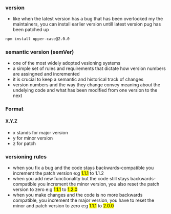 ### version
- like when the latest version has a bug that has been overlooked my the maintainers, you can install earlier version untill latest version pug has been patched up
```bash
npm install upper-case@2.0.0
```

### semantic version (semVer)
- one of the most widely adopted vesioning systems
- a simple set of rules and requirements that dictate how version numbers are assingned and incremented
- it is crucial to keep a semantic and historical track of changes
- version numbers and the way they change convey meaning about the undelying code and what has been modified from one version to the next

### Format
#### X.Y.Z
- x stands for major version
- y for minor version
- z for patch

### versioning rules
- when you fix a bug and the code stays backwards-compatible you increment the patch version e:g <mark>1.1.1</mark> to <makr>1.1.2</mark>
- when you add new functionality but the code still stays backwards-compatible you increment the minor version, you also reset the patch version to zero e:g <mark>1.1.1</mark> to <mark>1.2.0</mark>
- when you make changes and the code is no more backwards compatible, you increment the major version, you have to reset the minor and patch version to zero e:g <mark>1.1.1</mark> to <mark>2.0.0</mark>